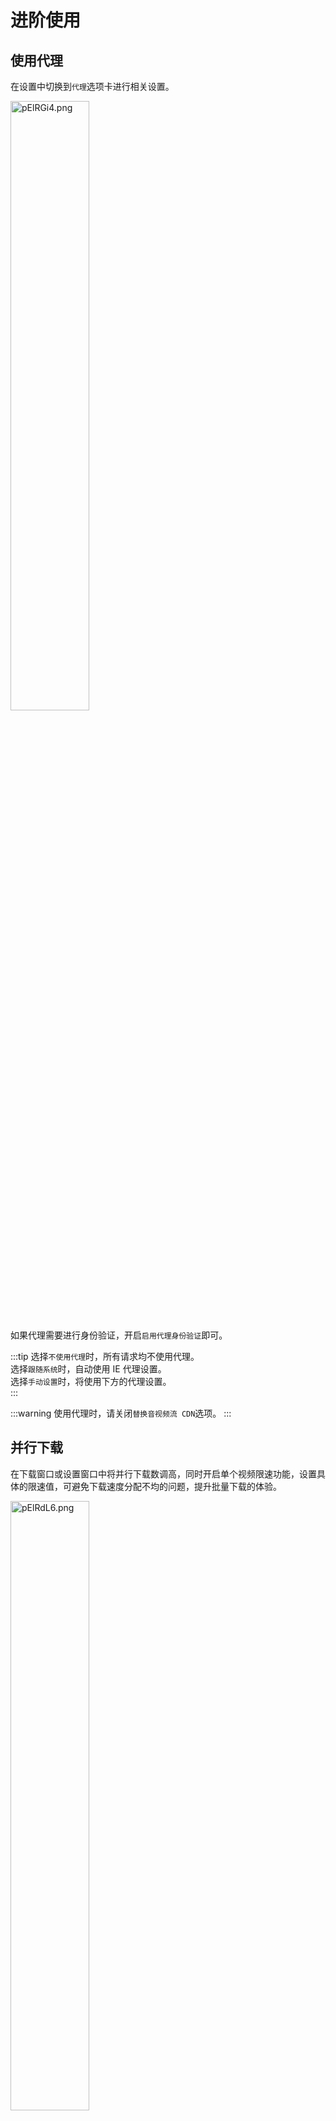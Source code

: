 # 进阶使用
## 使用代理
在设置中切换到`代理`选项卡进行相关设置。

<img src="https://s21.ax1x.com/2025/02/23/pElRGi4.png" alt="pElRGi4.png" style="width: 50%;">

如果代理需要进行身份验证，开启`启用代理身份验证`即可。

:::tip
选择`不使用代理`时，所有请求均不使用代理。  
选择`跟随系统`时，自动使用 IE 代理设置。  
选择`手动设置`时，将使用下方的代理设置。  
:::

:::warning
使用代理时，请关闭`替换音视频流 CDN`选项。
:::

## 并行下载
在下载窗口或设置窗口中将并行下载数调高，同时开启单个视频限速功能，设置具体的限速值，可避免下载速度分配不均的问题，提升批量下载的体验。

<img src="https://s21.ax1x.com/2025/02/23/pElRdL6.png" alt="pElRdL6.png" style="width: 50%;">

## 替换音视频流 CDN host
因 B 站默认分配的 CDN 线路不稳定，容易导致下载失败，因此建议开启`替换音视频流 CDN host`功能。

[![pE1MEKf.png](https://s21.ax1x.com/2025/02/24/pE1MEKf.png)](https://imgse.com/i/pE1MEKf)

程序提供 13 个大厂 CDN host（华为云、腾讯云、阿里云等）供选择，如有其他需要，也可自定义添加。

点击`Ping 测试`即可测试全部 CDN host 的连通性。

<img src="https://s21.ax1x.com/2025/02/24/pE1Jeld.png" alt="pE1Jeld.png" style="width: 90%;">

:::tip
设置为`自动切换`时，将根据预定顺序依次优先选择可用的 CDN host。   
设置为`手动选择`时，选择用户指定的 CDN host。
:::

:::warning
如果开启了此功能仍然出现下载失败的问题，请尝试关闭此功能或更换其他 CDN host。
:::

## 自定义下载文件名
在设置中切换到`高级`选项卡进行相关设置。  

<img src="https://s21.ax1x.com/2025/03/21/pE0pkuV.png" alt="pE1Jeld.png" style="width: 90%;">

目前支持添加的字段如下表所示，其他字段如UP主名称，合集标题将于后续版本支持。  

| 字段名称 | 说明 | 示例 |
| --- | --- | --- |
| {date} | 日期 | 2025-03-21 |
| {time} | 时间 | 13-29-06 |
| {timestamp} | 时间戳 | 1742534946 |
| {number} | 从 1 开始的序号 | 1 |
| {number_with_zero} | 从 1 开始的序号，在前方自动补零 | 01、001 |
| {title} | 视频标题 | 《孤独摇滚》第1话 孤独的转机 |
| {aid} | 视频 av 号 | 944573356 |
| {bvid} | 视频 BV 号 | BV1yW4y1j7Ft |
| {cid} | 视频 cid 号 | 875212290 |
| {video_quality} | 视频清晰度 | 超清 4K |
| {audio_quality} | 音质 | Hi-Res 无损 |
| {video_codec} | 视频编码 | H265 |
| {duration} | 视频时长，单位为秒 | 256 |

程序支持自动调整空字段前后的显示效果，即去除空字段前后不必要的连接符。  
例如：设置文件名模版为 `{number_with_zero} - {title}`，当 `{number_with_zero}` 字段为空时，格式化后效果为 `- 视频标题`；而开启此选项后，将自动删除前方的 ` - `，最终效果为 `视频标题`。  

:::tip
在程序中双击列表中的字段可快速添加至末尾。  
日期和时间支持自定义格式，用户可在下方自行修改。  
:::